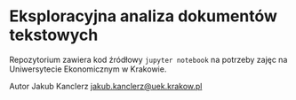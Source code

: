 # Eksploracyjna analiza dokumentów tekstowych

Repozytorium zawiera kod źródłowy ``jupyter notebook`` na potrzeby zajęc na Uniwersytecie Ekonomicznym w Krakowie.   


Autor
Jakub Kanclerz jakub.kanclerz@uek.krakow.pl